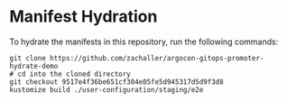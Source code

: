 # Manifest Hydration

To hydrate the manifests in this repository, run the following commands:

```shell
git clone https://github.com/zachaller/argocon-gitops-promoter-hydrate-demo
# cd into the cloned directory
git checkout 9517e4f36be651cf304e05fe5d945317d5d9f3d8
kustomize build ./user-configuration/staging/e2e
```
